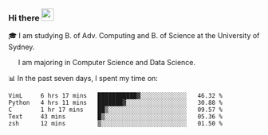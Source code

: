 ### Hi there <a href="#"><img src="https://media.giphy.com/media/hvRJCLFzcasrR4ia7z/giphy.gif" width="25px"></a>

🎓 I am studying B. of Adv. Computing and B. of Science at the University of Sydney.

     I am majoring in Computer Science and Data Science.

📊 In the past seven days, I spent my time on:
<!--START_SECTION:waka-->
```text
VimL     6 hrs 17 mins   ███████████▓░░░░░░░░░░░░░   46.32 % 
Python   4 hrs 11 mins   ███████▓░░░░░░░░░░░░░░░░░   30.88 % 
C        1 hr 17 mins    ██▒░░░░░░░░░░░░░░░░░░░░░░   09.57 % 
Text     43 mins         █▒░░░░░░░░░░░░░░░░░░░░░░░   05.36 % 
zsh      12 mins         ▒░░░░░░░░░░░░░░░░░░░░░░░░   01.50 % 
```
<!--END_SECTION:waka-->
